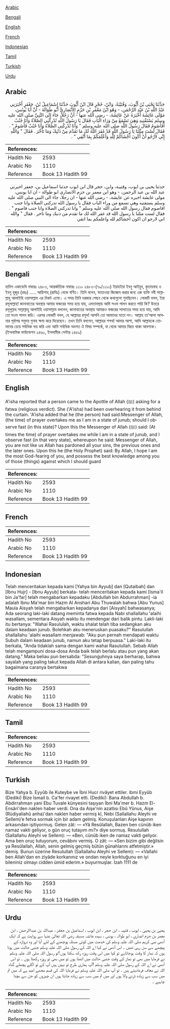 [Arabic](#arabic)

[Bengali](#bengali)

[English](#english)

[French](#french)

[Indonesian](#indonesian)

[Tamil](#tamil)

[Turkish](#turkish)

[Urdu](#urdu)

## Arabic


<div dir="rtl" lang="ar" style={{fontSize:'larger',backgroundColor:'#f8f9fa',padding:20}}>
حَدَّثَنَا يَحْيَى بْنُ أَيُّوبَ، وَقُتَيْبَةُ، وَابْنُ، حُجْرٍ قَالَ ابْنُ أَيُّوبَ حَدَّثَنَا إِسْمَاعِيلُ بْنُ، جَعْفَرٍ أَخْبَرَنِي عَبْدُ اللَّهِ بْنُ عَبْدِ الرَّحْمَنِ، - وَهُوَ ابْنُ مَعْمَرِ بْنِ حَزْمٍ الأَنْصَارِيُّ أَبُو طُوَالَةَ - أَنَّ أَبَا يُونُسَ، مَوْلَى عَائِشَةَ أَخْبَرَهُ عَنْ عَائِشَةَ، - رضى الله عنها - أَنَّ رَجُلاً، جَاءَ إِلَى النَّبِيِّ صلى الله عليه وسلم يَسْتَفْتِيهِ وَهِيَ تَسْمَعُ مِنْ وَرَاءِ الْبَابِ فَقَالَ يَا رَسُولَ اللَّهِ تُدْرِكُنِي الصَّلاَةُ وَأَنَا جُنُبٌ أَفَأَصُومُ فَقَالَ رَسُولُ اللَّهِ صلى الله عليه وسلم ‏"‏ وَأَنَا تُدْرِكُنِي الصَّلاَةُ وَأَنَا جُنُبٌ فَأَصُومُ ‏"‏ ‏.‏ فَقَالَ لَسْتَ مِثْلَنَا يَا رَسُولَ اللَّهِ قَدْ غَفَرَ اللَّهُ لَكَ مَا تَقَدَّمَ مِنْ ذَنْبِكَ وَمَا تَأَخَّرَ ‏.‏ فَقَالَ ‏"‏ وَاللَّهِ إِنِّي لأَرْجُو أَنْ أَكُونَ أَخْشَاكُمْ لِلَّهِ وَأَعْلَمَكُمْ بِمَا أَتَّقِي ‏"‏ ‏.‏
</div>
<div style={{backgroundColor:'#f8f9fa',padding:20, marginBottom: 10}}><table> <thead> <tr> <th>References:</th> <th></th> </tr> </thead> <tbody><tr><td>Hadith No</td><td>2593</td></tr><tr><td>Arabic No</td><td>1110</td></tr><tr><td>Reference</td><td>Book 13 Hadith 99</td></tr></tbody></table></div>


<div dir="rtl" lang="ar" style={{fontSize:'larger',backgroundColor:'#f8f9fa',padding:20}}>
حدثنا يحيى بن ايوب، وقتيبة، وابن، حجر قال ابن ايوب حدثنا اسماعيل بن، جعفر اخبرني عبد الله بن عبد الرحمن، - وهو ابن معمر بن حزم الانصاري ابو طوالة - ان ابا يونس، مولى عايشة اخبره عن عايشة، - رضى الله عنها - ان رجلا، جاء الى النبي صلى الله عليه وسلم يستفتيه وهي تسمع من وراء الباب فقال يا رسول الله تدركني الصلاة وانا جنب افاصوم فقال رسول الله صلى الله عليه وسلم " وانا تدركني الصلاة وانا جنب فاصوم " . فقال لست مثلنا يا رسول الله قد غفر الله لك ما تقدم من ذنبك وما تاخر . فقال " والله اني لارجو ان اكون اخشاكم لله واعلمكم بما اتقي
</div>
<div style={{backgroundColor:'#f8f9fa',padding:20, marginBottom: 10}}><table> <thead> <tr> <th>References:</th> <th></th> </tr> </thead> <tbody><tr><td>Hadith No</td><td>2593</td></tr><tr><td>Arabic No</td><td>1110</td></tr><tr><td>Reference</td><td>Book 13 Hadith 99</td></tr></tbody></table></div>

## Bengali


<div dir="ltr" lang="bn" style={{fontSize:'larger',backgroundColor:'#f8f9fa',padding:20}}>
হাদিস একাডেমি নাম্বারঃ ২৪৮৩, আন্তর্জাতিক নাম্বারঃ ১১১০ ২৪৮৩-(৭৯/১১১০) ইয়াহইয়া ইবনু আইয়ুব, কুতায়বাহ ও ইবনু হুজুর (রহঃ) ..... আয়িশাহ্ (রাযিঃ) থেকে বর্ণিত। তিনি বলেন, ফাতাওয়া জিজ্ঞেস করার জন্য এক ব্যক্তি নবী সাল্লাল্লাহু আলাইহি ওয়াসাল্লাম এর নিকট এলো। এ সময় তিনি দরজার পেছন থেকে কথাগুলো শুনছিলেন। লোকটি বলল, ইয়া রসূলাল্লাহ! জানাবাতের অবস্থায় আমার ফজরের সময় হয়ে যায়, এমতাবস্থায় আমি সওম পালন করতে পারি কি? উত্তরে রসূলুল্লাহ সাল্লাল্লাহু আলাইহি ওয়াসাল্লাম বললেন, জানাবাতের অবস্থায় আমারও ফজরের সালাতের সময় হয়ে যায়, আমি তো সওম পালন করি। এরপর লোকটি বলল, হে আল্লাহর রসূল! আপনি তো আমাদের মতো নন। আল্লাহ তা'আলা আপনার পূর্বাপর সমুদয় গুনাহ ক্ষমা করে দিয়েছেন। তখন তিনি বললেন, আল্লাহর শপথ! আমার আশা, আমি আল্লাহকে তোমাদের চেয়ে সর্বাধিক ভয় করি এবং আমি সর্বাধিক অবগত ঐ বিষয় সম্পর্কে, যা থেকে আমার বিরত থাকা আবশ্যক। (ইসলামিক ফাউন্ডেশন ২৪৬০, ইসলামীক সেন্টার ২৪৫৯)
</div>
<div style={{backgroundColor:'#f8f9fa',padding:20, marginBottom: 10}}><table> <thead> <tr> <th>References:</th> <th></th> </tr> </thead> <tbody><tr><td>Hadith No</td><td>2593</td></tr><tr><td>Arabic No</td><td>1110</td></tr><tr><td>Reference</td><td>Book 13 Hadith 99</td></tr></tbody></table></div>

## English


<div dir="ltr" lang="en" style={{fontSize:'larger',backgroundColor:'#f8f9fa',padding:20}}>
A'isha reported that a person came to the Apottle of Allah (ﷺ) asking for a fatwa (religious verdict). She ('A'isha) had been overhearing it from behind the curtain. 'A'isha added that he (the person) had said:Messenger of Allah, (the time) of prayer overtakes me as I am in a state of junub; should I observe fast (in this state)? Upon this the Messenger of Allah (ﷺ) said: (At times the time) of prayer overtakes me while I am in a state of junub, and I observe fast (in that very state), whereupon he said: Messenger of Allah, you are not like us Allah has pardoned all your sins, the previous ones and the later ones. Upon this he (the Holy Prophet) said: By Allah, I hope I am the most God-fearirg of you, and possess the best knowledge among you of those (things) against which I should guard
</div>
<div style={{backgroundColor:'#f8f9fa',padding:20, marginBottom: 10}}><table> <thead> <tr> <th>References:</th> <th></th> </tr> </thead> <tbody><tr><td>Hadith No</td><td>2593</td></tr><tr><td>Arabic No</td><td>1110</td></tr><tr><td>Reference</td><td>Book 13 Hadith 99</td></tr></tbody></table></div>

## French


<div dir="ltr" lang="fr" style={{fontSize:'larger',backgroundColor:'#f8f9fa',padding:20}}>

</div>
<div style={{backgroundColor:'#f8f9fa',padding:20, marginBottom: 10}}><table> <thead> <tr> <th>References:</th> <th></th> </tr> </thead> <tbody><tr><td>Hadith No</td><td>2593</td></tr><tr><td>Arabic No</td><td>1110</td></tr><tr><td>Reference</td><td>Book 13 Hadith 99</td></tr></tbody></table></div>

## Indonesian


<div dir="ltr" lang="id" style={{fontSize:'larger',backgroundColor:'#f8f9fa',padding:20}}>
Telah menceritakan kepada kami [Yahya bin Ayyub] dan [Qutaibah] dan [Ibnu Hujr] - [Ibnu Ayyub] berkata- telah menceritakan kepada kami [Isma'il bin Ja'far] telah mengabarkan kepadaku [Abdullah bin Abdurrahman] -ia adalah Ibnu Ma'mar bin Hazm Al Anshari Abu Thuwalah bahwa [Abu Yunus] Maula Aisyah telah mengabarkan kepadanya dari [Aisyah] bahwasanya; Ada seorang laki-laki datang meminta fatwa kepada Nabi shallallahu 'alaihi wasallam, sementara Aisyah waktu itu mendengar dari balik pintu. Lakli-laki itu bertanya: "Wahai Rasululah, waktu shalat telah tiba sedangkan aku dalam keadaan junub. Bolehkah aku meneruskan puasaku?" Rasulullah shallallahu 'alaihi wasallam menjawab: "Aku pun pernah mendapati waktu Subuh dalam keadaan junub, namun aku tetap berpuasa." Laki-laki itu berkata, "Anda tidaklah sama dengan kami wahai Rasulullah. Sebab Allah telah mengampuni dosa-dosa Anda baik telah berlalu atau pun yang akan datang." Maka beliau pun bersabda: "Sesunguhnya saya berharap, bahwa sayalah yang paling takut kepada Allah di antara kalian, dan paling tahu bagaimana caranya bertakwa
</div>
<div style={{backgroundColor:'#f8f9fa',padding:20, marginBottom: 10}}><table> <thead> <tr> <th>References:</th> <th></th> </tr> </thead> <tbody><tr><td>Hadith No</td><td>2593</td></tr><tr><td>Arabic No</td><td>1110</td></tr><tr><td>Reference</td><td>Book 13 Hadith 99</td></tr></tbody></table></div>

## Tamil


<div dir="ltr" lang="ta" style={{fontSize:'larger',backgroundColor:'#f8f9fa',padding:20}}>

</div>
<div style={{backgroundColor:'#f8f9fa',padding:20, marginBottom: 10}}><table> <thead> <tr> <th>References:</th> <th></th> </tr> </thead> <tbody><tr><td>Hadith No</td><td>2593</td></tr><tr><td>Arabic No</td><td>1110</td></tr><tr><td>Reference</td><td>Book 13 Hadith 99</td></tr></tbody></table></div>

## Turkish


<div dir="ltr" lang="tr" style={{fontSize:'larger',backgroundColor:'#f8f9fa',padding:20}}>
Bize Yahya b. Eyyûb ile Kuteybe ve İbni Hucr rivâyet ettiler. ibmi Eyyûb (Dediki) Bize İsmail b. Ca'fer rivayet etti. (Dediki): Bana Abdullah b. Abdirrahman yani Ebu Tuvale künyesini taşıyan İbni Ma'mer b. Hazm El-Ensâri'den naklen haber verdi. Ona da Aişe'nin azatlısı Ebû Yûnus, Aişe (Rüdiyaliahû anha)'dan naklen haber vermiş kî, Nebi (Sallallahu Aleyhi ve Sellem)’e fetva sormak için bir adam gelmiş. Konuşulanları Aişe kapının arkasından işitiyormuş. Gelen zât: — «Yâ Resûlallah, Bazen ben cünüb iken namaz vakti geliyor, o gün oruç tutayım mı?» diye sormuş. Resulullah (Sallallahu Aleyhi ve Sellem): — «Ben, cünüb iken de namaz vakti geliyor. Ama ben oruç tutuyorum, cevâbını vermiş. O zât: — «Sen bizim gibi değilsin ya Resûlallah, Allah, senin gelmiş geçmiş bütün günahlarını atfetmiştir.» demiş. Bunun üzerine Resulullah (Sallallahu Aleyhi ve Sellem): — «Vallahi ben Allah'dan en ziyâde korkanınız ve ondan neyle korktuğunu en iyi bileniniz olmayı cidden ümid ederim.» buyurmuşlar. İzah 1111 de
</div>
<div style={{backgroundColor:'#f8f9fa',padding:20, marginBottom: 10}}><table> <thead> <tr> <th>References:</th> <th></th> </tr> </thead> <tbody><tr><td>Hadith No</td><td>2593</td></tr><tr><td>Arabic No</td><td>1110</td></tr><tr><td>Reference</td><td>Book 13 Hadith 99</td></tr></tbody></table></div>

## Urdu


<div dir="rtl" lang="ur" style={{fontSize:'larger',backgroundColor:'#f8f9fa',padding:20}}>
یحییٰ بن یحییٰ ، ایوب ، قتیبہ ، ابن حجر ، ابن ایوب ، اسماعیل بن جعفر ، عبداللہ بن عبداالرحمٰن ، ابن معمر بن حزم انصاری ، ابو طوالہ ، یونس ، سیدہ عائشہ صدیقہ رضی اللہ تعالیٰ عنہا سے روایت ہے کہ ایک آدمی نبی کریم صلی اللہ علیہ وسلم کی خدمت میں کوئی مسئلہ پوچھنے کے لئے آیا اور وہ دروازہ کے پیچھے سے سن رہی تھیں ۔ اس آدمی نے کہا اے اللہ کے رسول صلی اللہ علیہ وسلم جنبی حالت میں ہوتا ہوں کہ نماز کا وقت ہوجاتاہے تو کیا میں اس وقت روزہ رکھ سکتا ہوں؟تو رسول اللہ صلی اللہ علیہ وسلم نے فرمایا میں بھی تو نماز کے وقت جنبی حالت میں اٹھتا ہوں تو میں بھی تو روزہ رکھتا ہوں ۔ تو اس آدمی نے اے اللہ کے رسول صلی اللہ علیہ وسلم !آپ ہماری طرح تو نہیں ہیں آپ کے تو اگلے پچھلے گناہ اللہ نے معاف فرمادیئے ہیں ۔ تو آپ صلی اللہ علیہ وسلم نے فرمایا اللہ کی قسم مجھے امید ہے کہ میں تم میں سب سے زیادہ ڈرنے والا ہوں اور میں تم میں سب سے زیادہ جانتا ہوں ان چیزوں کو جن سے بچنا چاہیے ۔
</div>
<div style={{backgroundColor:'#f8f9fa',padding:20, marginBottom: 10}}><table> <thead> <tr> <th>References:</th> <th></th> </tr> </thead> <tbody><tr><td>Hadith No</td><td>2593</td></tr><tr><td>Arabic No</td><td>1110</td></tr><tr><td>Reference</td><td>Book 13 Hadith 99</td></tr></tbody></table></div>